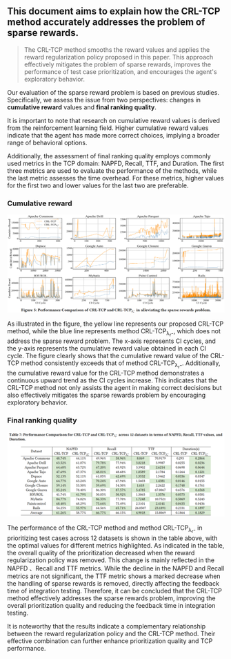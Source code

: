 ## This document aims to explain how the CRL-TCP method accurately addresses the problem of sparse rewards.

>The CRL-TCP method smooths the reward values and applies the reward regularization policy proposed in this paper. This approach effectively mitigates the problem of sparse rewards, improves the performance of test case prioritization, and encourages the agent's exploratory behavior.

Our evaluation of the sparse reward problem is based on previous studies. Specifically, we assess the issue from two perspectives: changes in **cumulative reward** values and **final ranking quality**. 

It is important to note that research on cumulative reward values is derived from the reinforcement learning field. Higher cumulative reward values indicate that the agent has made more correct choices, implying a broader range of behavioral options.

Additionally, the assessment of final ranking quality employs commonly used metrics in the TCP domain: NAPFD, Recall, TTF, and Duration. The first three metrics are used to evaluate the performance of the methods, while the last metric assesses the time overhead. For these metrics, higher values for the first two and lower values for the last two are preferable.


### Cumulative reward
![CumulativeReward](CumulativeReward.png)

As illustrated in the figure, the yellow line represents our proposed CRL-TCP method, while the blue line represents method CRL-TCP<sub>λ<sub>r</sub>-</sub>, which does not address the sparse reward problem. The x-axis represents CI cycles, and the y-axis represents the cumulative reward value obtained in each CI cycle. The figure clearly shows that the cumulative reward value of the CRL-TCP method consistently exceeds that of method CRL-TCP<sub>λ<sub>r</sub>-</sub>. Additionally, the cumulative reward value for the CRL-TCP method demonstrates a continuous upward trend as the CI cycles increase. This indicates that the CRL-TCP method not only assists the agent in making correct decisions but also effectively mitigates the sparse rewards problem by encouraging exploratory behavior.


### Final ranking quality
![FinalRankingQuality](FinalRankingQuality.png)

The performance of the CRL-TCP method and method CRL-TCP<sub>λ<sub>r</sub>-</sub> in prioritizing test cases across 12 datasets is shown in the table above, with the optimal values for different metrics highlighted. As indicated in the table, the overall quality of the prioritization decreased when the reward regularization policy was removed. This change is mainly reflected in the NAPFD 、Recall and TTF metrics. While the decline in the NAPFD and Recall metrics are not significant, the TTF metric shows a marked decrease when the handling of sparse rewards is removed, directly affecting the feedback time of integration testing. Therefore, it can be concluded that the CRL-TCP method effectively addresses the sparse rewards problem, improving the overall prioritization quality and reducing the feedback time in integration testing.

It is noteworthy that the results indicate a complementary relationship between the reward regularization policy and the CRL-TCP method. Their effective combination can further enhance prioritization quality and TCP performance.
